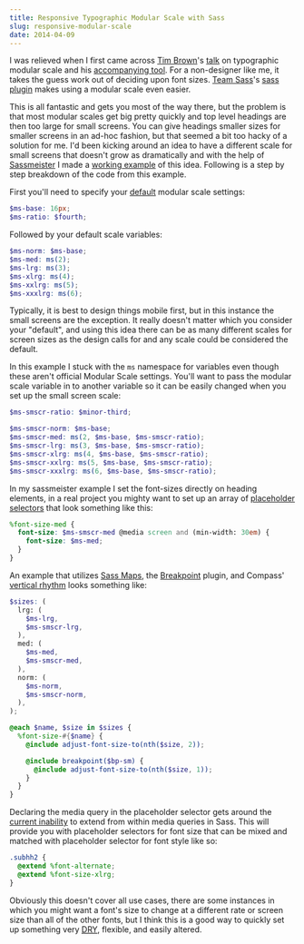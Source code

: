 ```yaml
---
title: Responsive Typographic Modular Scale with Sass
slug: responsive-modular-scale
date: 2014-04-09
---
```


I was relieved when I first came across [Tim Brown]'s [talk] on typographic modular scale and his [accompanying tool]. For a non-designer like me, it takes the guess work out of deciding upon font sizes. [Team Sass]'s [sass plugin] makes using a modular scale even easier.

This is all fantastic and gets you most of the way there, but the problem is that most modular scales get big pretty quickly and top level headings are then too large for small screens. You can give headings smaller sizes for smaller screens in an ad-hoc fashion, but that seemed a bit too hacky of a solution for me. I'd been kicking around an idea to have a different scale for small screens that doesn't grow as dramatically and with the help of [Sassmeister] I made a [working example] of this idea. Following is a step by step breakdown of the code from this example.

First you'll need to specify your [default] modular scale settings:

```scss
$ms-base: 16px;
$ms-ratio: $fourth;
```

Followed by your default scale variables:

```scss
$ms-norm: $ms-base;
$ms-med: ms(2);
$ms-lrg: ms(3);
$ms-xlrg: ms(4);
$ms-xxlrg: ms(5);
$ms-xxxlrg: ms(6);
```

Typically, it is best to design things mobile first, but in this instance the small screens are the exception. It really doesn't matter which you consider your "default", and using this idea there can be as many different scales for screen sizes as the design calls for and any scale could be considered the default.

In this example I stuck with the `ms` namespace for variables even though these aren't official Modular Scale settings. You'll want to pass the modular scale variable in to another variable so it can be easily changed when you set up the small screen scale:

```scss
$ms-smscr-ratio: $minor-third;

$ms-smscr-norm: $ms-base;
$ms-smscr-med: ms(2, $ms-base, $ms-smscr-ratio);
$ms-smscr-lrg: ms(3, $ms-base, $ms-smscr-ratio);
$ms-smscr-xlrg: ms(4, $ms-base, $ms-smscr-ratio);
$ms-smscr-xxlrg: ms(5, $ms-base, $ms-smscr-ratio);
$ms-smscr-xxxlrg: ms(6, $ms-base, $ms-smscr-ratio);
```

In my sassmeister example I set the font-sizes directly on heading elements, in a real project you mighty want to set up an array of [placeholder selectors] that look something like this:

```scss
%font-size-med {
  font-size: $ms-smscr-med @media screen and (min-width: 30em) {
    font-size: $ms-med;
  }
}
```

An example that utilizes [Sass Maps], the [Breakpoint] plugin, and Compass' [vertical rhythm] looks something like:

```scss
$sizes: (
  lrg: (
    $ms-lrg,
    $ms-smscr-lrg,
  ),
  med: (
    $ms-med,
    $ms-smscr-med,
  ),
  norm: (
    $ms-norm,
    $ms-smscr-norm,
  ),
);

@each $name, $size in $sizes {
  %font-size-#{$name} {
    @include adjust-font-size-to(nth($size, 2));

    @include breakpoint($bp-sm) {
      @include adjust-font-size-to(nth($size, 1));
    }
  }
}
```

Declaring the media query in the placeholder selector gets around the [current inability] to extend from within media queries in Sass. This will provide you with placeholder selectors for font size that can be mixed and matched with placeholder selector for font style like so:

```scss
.subhh2 {
  @extend %font-alternate;
  @extend %font-size-xlrg;
}
```

Obviously this doesn't cover all use cases, there are some instances in which you might want a font's size to change at a different rate or screen size than all of the other fonts, but I think this is a good way to quickly set up something very <abbr title="Don't Repeat Yourself">[DRY][]</abbr>, flexible, and easily altered.

[tim brown]: http://tbrown.org/
[talk]: http://vimeo.com/17079380
[accompanying tool]: http://modularscale.com/
[working example]: http://sassmeister.com/gist/9749589
[team sass]: https://github.com/Team-Sass/
[sass plugin]: http://scottkellum.com/
[compass]: http://compass-style.org/
[vertical rhythm]: http://compass-style.org/reference/compass/typography/vertical_rhythm/
[sassmeister]: http://sassmeister.com
[default]: https://github.com/Team-Sass/modular-scale#usage
[sass maps]: http://sass-lang.com/documentation/file.SASS_REFERENCE.html#maps
[placeholder selectors]: http://sass-lang.com/documentation/file.SASS_REFERENCE.html#placeholder_selectors_
[current inability]: https://github.com/nex3/sass/issues/1050
[dry]: http://en.wikipedia.org/wiki/Don't_repeat_yourself
[breakpoint]: http://breakpoint-sass.com/
